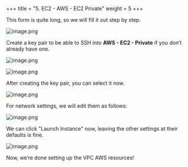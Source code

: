 +++
title = "5. EC2 - AWS - EC2 Private"
weight = 5
+++


This form is quite long, so we will fill it out step by step.


![image.png](/images/003-iii-setup-vpc-aws-resources/12-562892-image.png)


Create a key pair to be able to SSH into **AWS - EC2 - Private** if you don’t already have one.


![image.png](/images/003-iii-setup-vpc-aws-resources/12-888137-image.png)


![image.png](/images/003-iii-setup-vpc-aws-resources/12-594873-image.png)


After creating the key pair, you can select it now.


![image.png](/images/003-iii-setup-vpc-aws-resources/12-778249-image.png)


For network settings, we will edit them as follows:


![image.png](/images/003-iii-setup-vpc-aws-resources/12-348943-image.png)


We can click "Launch Instance" now, leaving the other settings at their defaults is fine.


![image.png](/images/003-iii-setup-vpc-aws-resources/12-734091-image.png)


Now, we’re done setting up the VPC AWS resources!


